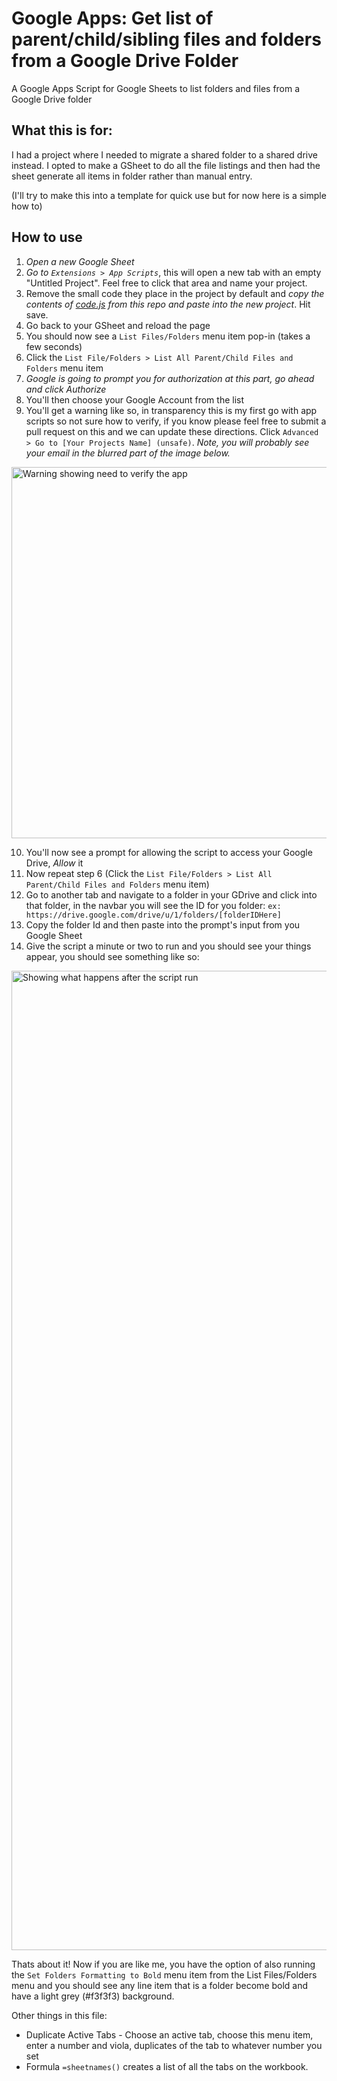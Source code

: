 # Google Apps: Get list of parent/child/sibling files and folders from a Google Drive Folder
A Google Apps Script for Google Sheets to list folders and files from a Google Drive folder

## What this is for:
I had a project where I needed to migrate a shared folder to a shared drive instead. I opted to make a GSheet to do all the file listings and then had the sheet generate all items in folder rather than manual entry.

(I'll try to make this into a template for quick use but for now here is a simple how to)

## How to use
1. *Open a new Google Sheet*
2. *Go to `Extensions > App Scripts`*, this will open a new tab with an empty "Untitled Project". Feel free to click that area and name your project.
3. Remove the small code they place in the project by default and *copy the contents of [code.js](code.js) from this repo and paste into the new project*. Hit save.
4. Go back to your GSheet and reload the page
5. You should now see a `List Files/Folders` menu item pop-in (takes a few seconds)
6. Click the `List File/Folders > List All Parent/Child Files and Folders` menu item
7. *Google is going to prompt you for authorization at this part, go ahead and click Authorize*
8. You'll then choose your Google Account from the list
9. You'll get a warning like so, in transparency this is my first go with app scripts so not sure how to verify, if you know please feel free to submit a pull request on this and we can update these directions. Click `Advanced > Go to [Your Projects Name] (unsafe)`.
_Note, you will probably see your email in the blurred part of the image below._
<img width="594" alt="Warning showing need to verify the app" src="https://user-images.githubusercontent.com/3694594/192635929-f3dfd33b-ae04-4bf0-88de-051971051996.png">


10. You'll now see a prompt for allowing the script to access your Google Drive, *Allow* it
11. Now repeat step 6 (Click the `List File/Folders > List All Parent/Child Files and Folders` menu item)
12. Go to another tab and navigate to a folder in your GDrive and click into that folder, in the navbar you will see the ID for you folder:
`ex: https://drive.google.com/drive/u/1/folders/[folderIDHere]`
13. Copy the folder Id and then paste into the prompt's input from you Google Sheet
14. Give the script a minute or two to run and you should see your things appear, you should see something like so:
<img width="1567" alt="Showing what happens after the script run" src="https://user-images.githubusercontent.com/3694594/192630090-44e07963-8456-4591-897e-3fee60421b2c.png">

Thats about it! Now if you are like me, you have the option of also running the `Set Folders Formatting to Bold` menu item from the List Files/Folders menu and you should see any line item that is a folder become bold and have a light grey (#f3f3f3) background.

Other things in this file:
* Duplicate Active Tabs - Choose an active tab, choose this menu item, enter a number and viola, duplicates of the tab to whatever number you set
* Formula `=sheetnames()` creates a list of all the tabs on the workbook.
